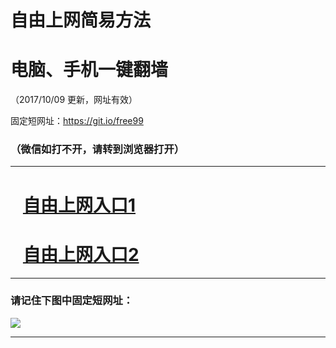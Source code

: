 ﻿# 自由上网简易方法

# 电脑、手机一键翻墙

（2017/10/09 更新，网址有效）

固定短网址：https://git.io/free99

### （微信如打不开，请转到浏览器打开）


***





# &nbsp;&nbsp; <a href="http://ft76457190.fwq-tz-1001.info/fwqtz01.html?t=100900131919 " target="_blank">自由上网入口1</a>
# &nbsp;&nbsp; <a href="http://ft2295828310.fwq-tz-1002.info/fwqtz02.html?t=100900119679 " target="_blank">自由上网入口2</a>
***

### 请记住下图中固定短网址：

<img src="https://s3-us-west-2.amazonaws.com/fwq-1001/yjfq-20170905okok.png" /> 


***

